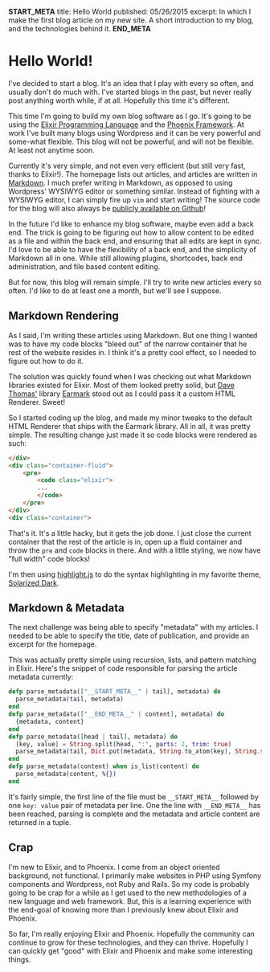 __START_META__
title: Hello World
published: 05/26/2015
excerpt: In which I make the first blog article on my new site. A short introduction to my blog, and the technologies behind it.
__END_META__
# Hello World!

I've decided to start a blog. It's an idea that I play with every so often, and
usually don't do much with. I've started blogs in the past, but never really post
anything worth while, if at all. Hopefully this time it's different.

This time I'm going to build my own blog software as I go. It's going to be using
the [Elixir Programming Language][] and the [Phoenix Framework][]. At work I've
built many blogs using Wordpress and it can be very powerful and some-what
flexible. This blog will not be powerful, and will not be flexible. At least not
anytime soon.

Currently it's very simple, and not even very efficient (but still very fast,
thanks to Elixir!). The homepage lists out articles, and articles are written
in [Markdown][]. I much prefer writing in Markdown, as opposed to using
Wordpress' WYSIWYG editor or something similar. Instead of fighting with a
WYSIWYG editor, I can simply fire up `vim` and start writing! The source code
for the blog will also always be [publicly available on Github][repo]!

In the future I'd like to enhance my blog software, maybe even add a back end.
The trick is going to be figuring out how to allow content to be edited as a file
and within the back end, and ensuring that all edits are kept in sync. I'd love
to be able to have the flexibility of a back end, and the simplicity of Markdown
all in one. While still allowing plugins, shortcodes, back end administration,
and file based content editing.

But for now, this blog will remain simple. I'll try to write new articles every
so often. I'd like to do at least one a month, but we'll see I suppose.

## Markdown Rendering

As I said, I'm writing these articles using Markdown. But one thing I wanted was
to have my code blocks "bleed out" of the narrow container that he rest of the
website resides in. I think it's a pretty cool effect, so I needed to figure out
how to do it.

The solution was quickly found when I was checking out what Markdown libraries
existed for Elixir. Most of them looked pretty solid, but [Dave Thomas'][]
library [Earmark][] stood out as I could pass it a custom HTML Renderer. Sweet!

So I started coding up the blog, and made my minor tweaks to the default HTML
Renderer that ships with the Earmark library. All in all, it was pretty simple.
The resulting change just made it so code blocks were rendered as such:

```html
</div>
<div class="container-fluid">
    <pre>
        <code class="elixir">
        ...
        </code>
    </pre>
</div>
<div class="container">
```

That's it. It's a little hacky, but it gets the job done. I just close the current
container that the rest of the article is in, open up a fluid container and throw
the `pre` and `code` blocks in there. And with a little styling, we now have
"full width" code blocks!

I'm then using [highlight.js][] to do the syntax highlighting in my favorite theme,
[Solarized Dark][].

## Markdown & Metadata

The next challenge was being able to specify "metadata" with my articles. I
needed to be able to specify the title, date of publication, and provide an
excerpt for the homepage.

This was actually pretty simple using recursion, lists, and pattern matching in
Elixir. Here's the snippet of code responsible for parsing the article metadata
currently:

```elixir
defp parse_metadata(["__START_META__" | tail], metadata) do
  parse_metadata(tail, metadata)
end
defp parse_metadata(["__END_META__" | content], metadata) do
  {metadata, content}
end
defp parse_metadata([head | tail], metadata) do
  [key, value] = String.split(head, ":", parts: 2, trim: true)
  parse_metadata(tail, Dict.put(metadata, String.to_atom(key), String.strip(value)))
end
defp parse_metadata(content) when is_list(content) do
  parse_metadata(content, %{})
end
```

It's fairly simple, the first line of the file must be `__START_META__` followed
by one `key: value` pair of metadata per line. One the line with `__END_META__`
has been reached, parsing is complete and the metadata and article content are
returned in a tuple.

## Crap

I'm new to Elixir, and to Phoenix. I come from an object oriented background,
not functional. I primarily make websites in PHP using Symfony components and
Wordpress, not Ruby and Rails. So my code is probably going to be crap for a
while as I get used to the new methodologies of a new language and web framework.
But, this is a learning experience with the end-goal of knowing more than I
previously knew about Elixir and Phoenix.

So far, I'm really enjoying Elixir and Phoenix. Hopefully the community can
continue to grow for these technologies, and they can thrive. Hopefully I can
quickly get "good" with Elixir and Phoenix and make some interesting things.


[Elixir Programming Language]: http://elixir-lang.org/
[Phoenix Framework]: http://www.phoenixframework.org/http://www.phoenixframework.org/
[Markdown]: http://en.wikipedia.org/wiki/Markdown
[repo]: https://github.com/marcaddeo/marc.cx
[Dave Thomas']: http://pragdave.me/
[Earmark]: https://github.com/pragdave/earmark
[highlight.js]: https://highlightjs.org/
[Solarized Dark]: http://ethanschoonover.com/solarized
